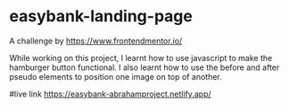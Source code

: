 # easybank-landing-page
A challenge by https://www.frontendmentor.io/

While working on this project, I learnt how to use javascript to make the hamburger button functional.
I also learnt how to use the before and after pseudo elements to position one image on top of another.

#live link 
https://easybank-abrahamproject.netlify.app/
